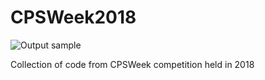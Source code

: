 # CPSWeek2018
![Output sample](https://github.com/f1tenth/F110CPSWeek2018/blob/master/Media/f110porto.gif)

Collection of code from CPSWeek competition held in 2018
